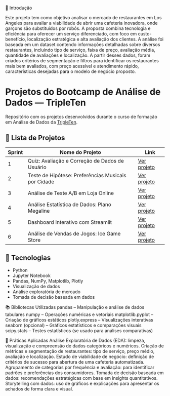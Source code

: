 🧠 Introdução

Este projeto tem como objetivo analisar o mercado de restaurantes em Los Angeles para avaliar a viabilidade de abrir uma cafeteria inovadora, onde garçons são substituídos por robôs. A proposta combina tecnologia e eficiência para oferecer um serviço diferenciado, com foco em custo-benefício, localização estratégica e alta avaliação dos clientes.
A análise foi baseada em um dataset contendo informações detalhadas sobre diversos restaurantes, incluindo tipo de serviço, faixa de preço, avaliação média, quantidade de avaliações e localização. A partir desses dados, foram criados critérios de segmentação e filtros para identificar os restaurantes mais bem avaliados, com preço acessível e atendimento rápido, características desejadas para o modelo de negócio proposto.

# Projetos do Bootcamp de Análise de Dados — TripleTen

Repositório com os projetos desenvolvidos durante o curso de formação em Análise de Dados da [TripleTen](https://tripleten.com).

## 📌 Lista de Projetos

| Sprint | Nome do Projeto                                    | Link |
|--------|----------------------------------------------------|------|
| 1      | Quiz: Avaliação e Correção de Dados de Usuário     | [Ver projeto](https://github.com/gschmidel19/sprint-01-quiz-qualidade-dados/tree/main/sprint-01-quiz-qualidade-dados) |
| 2      | Teste de Hipótese: Preferências Musicais por Cidade | [Ver projeto](https://github.com/gschmidel19/sprint-02-preferencias-musicais-cidades/tree/main/sprint-02-preferencias-musicais-cidades) |
| 3      | Análise de Teste A/B em Loja Online                | [Ver projeto](https://github.com/gschmidel19/sprint-3-ab-test-analysis/tree/main/sprint-3-ab-test-analysis) |
| 4      | Análise Estatística de Dados: Plano Megaline       | [Ver projeto](https://github.com/gschmidel19/Sprint_4_Megaline/tree/main/Sprint_4_Megaline) |
| 5      | Dashboard Interativo com Streamlit                 | [Ver projeto](https://testeaula-vadtlkgochzupctcfyxgp6.streamlit.app) |
| 6      | Análise de Vendas de Jogos: Ice Game Store         | [Ver projeto](https://github.com/gschmidel19/Sprint_6_VideoGame_Sales/tree/main/Sprint_6_VideoGame_Sales) |

## 🧰 Tecnologias
- Python
- Jupyter Notebook
- Pandas, NumPy, Matplotlib, Plotly
- Visualização de dados
- Análise exploratória de mercado
- Tomada de decisão baseada em dados

📚 Bibliotecas Utilizadas
pandas – Manipulação e análise de dados tabulares
numpy – Operações numéricas e vetoriais
matplotlib.pyplot – Criação de gráficos estáticos
plotly.express – Visualizações interativas
seaborn (opcional) – Gráficos estatísticos e comparações visuais
scipy.stats – Testes estatísticos (se usado para análises comparativas)

🧪 Práticas Aplicadas
Análise Exploratória de Dados (EDA): limpeza, visualização e compreensão de dados categóricos e numéricos.
Criação de métricas e segmentação de restaurantes: tipo de serviço, preço médio, avaliação e localização.
Estudo de viabilidade de negócio: definição de critérios de sucesso para abertura de uma cafeteria automatizada.
Agrupamento de categorias por frequência e avaliação: para identificar padrões e preferências dos consumidores.
Tomada de decisão baseada em dados: recomendações estratégicas com base em insights quantitativos.
Storytelling com dados: uso de gráficos e explicações para apresentar os achados de forma clara e visual.



